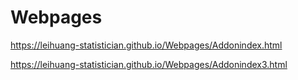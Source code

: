 # Webpages


https://leihuang-statistician.github.io/Webpages/Addonindex.html



https://leihuang-statistician.github.io/Webpages/Addonindex3.html

